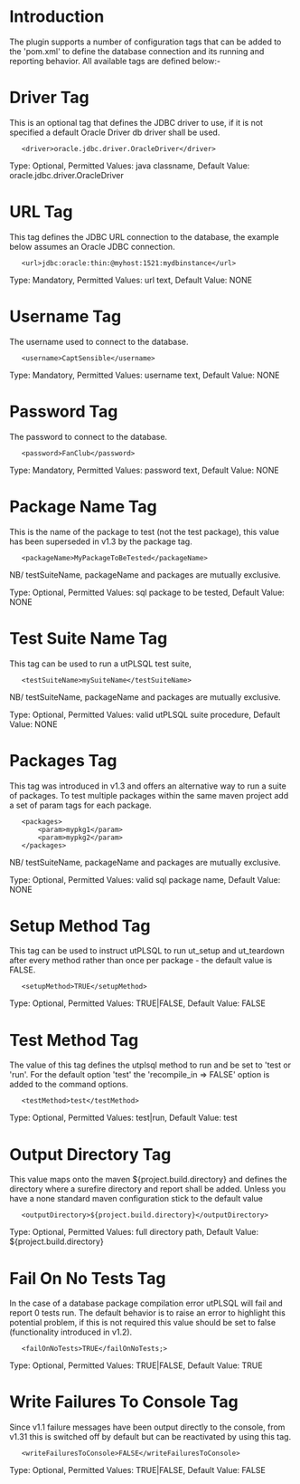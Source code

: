 # Introduction #

The plugin supports a number of configuration tags that can be added to the 'pom.xml' to define the database connection and its  running and reporting behavior. All available tags are defined below:-

# Driver Tag #

This is an optional tag that defines the JDBC driver to use, if it is not specified a default Oracle Driver db driver shall be used.
```
   <driver>oracle.jdbc.driver.OracleDriver</driver>
```
Type: Optional, Permitted Values: java classname, Default Value: oracle.jdbc.driver.OracleDriver

# URL Tag #

This tag defines the JDBC URL connection to the database, the example below assumes an Oracle JDBC connection.
```
   <url>jdbc:oracle:thin:@myhost:1521:mydbinstance</url>
```
Type: Mandatory, Permitted Values: url text, Default Value: NONE

# Username Tag #

The username used to connect to the database.
```
   <username>CaptSensible</username>
```
Type: Mandatory, Permitted Values: username text, Default Value: NONE

# Password Tag #

The password to connect to the database.
```
   <password>FanClub</password>
```
Type: Mandatory, Permitted Values: password text, Default Value: NONE

# Package Name Tag #

This is the name of the package to test (not the test package), this value has been superseded in v1.3 by the package tag.
```
   <packageName>MyPackageToBeTested</packageName>
```
NB/ testSuiteName, packageName and packages are mutually exclusive.

Type: Optional, Permitted Values: sql package to be tested, Default Value: NONE

# Test Suite Name Tag #

This tag can be used to run a utPLSQL test suite,
```
   <testSuiteName>mySuiteName</testSuiteName>
```
NB/ testSuiteName, packageName and packages are mutually exclusive.

Type: Optional, Permitted Values: valid utPLSQL suite procedure, Default Value: NONE

# Packages Tag #

This tag was introduced in v1.3 and offers an alternative way to run a suite of packages. To test multiple packages within the same maven project add a set of param tags for each package.
```
   <packages>
       <param>mypkg1</param>
       <param>mypkg2</param>
   </packages>
```
NB/ testSuiteName, packageName and packages are mutually exclusive.

Type: Optional, Permitted Values: valid sql package name, Default Value: NONE

# Setup Method Tag #

This tag can be used to instruct utPLSQL to run ut\_setup and ut\_teardown after every method rather than once per package - the default value is FALSE.
```
   <setupMethod>TRUE</setupMethod>
```
Type: Optional, Permitted Values: TRUE|FALSE, Default Value: FALSE

# Test Method Tag #

The value of this tag defines the utplsql method to run and be set to 'test or 'run'. For the default option 'test' the 'recompile\_in => FALSE' option is added to the command options.
```
   <testMethod>test</testMethod>
```
Type: Optional, Permitted Values: test|run, Default Value: test

# Output Directory Tag #

This value maps onto the maven ${project.build.directory} and defines the directory where a surefire directory and report shall be added. Unless you have a none standard maven configuration stick to the default value
```
   <outputDirectory>${project.build.directory}</outputDirectory>
```
Type: Optional, Permitted Values: full directory path, Default Value: ${project.build.directory}

# Fail On No Tests Tag #

In the case of a database package compilation error utPLSQL will fail and report 0 tests run. The default behavior is to raise an error to highlight this potential problem, if this is not required this value should be set to false (functionality introduced in v1.2).
```
   <failOnNoTests>TRUE</failOnNoTests;>
```
Type: Optional, Permitted Values: TRUE|FALSE, Default Value: TRUE

# Write Failures To Console Tag #

Since v1.1 failure messages have been output directly to the console, from v1.31 this is switched off by default but can be reactivated by using this tag.

```
   <writeFailuresToConsole>FALSE</writeFailuresToConsole>
```

Type: Optional, Permitted Values: TRUE|FALSE, Default Value: FALSE